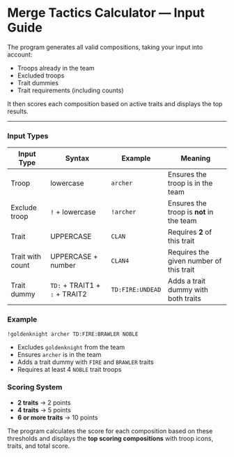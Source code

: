 # Merge Tactics Calculator — Input Guide
The program generates all valid compositions, taking your input into account:  
- Troops already in the team
- Excluded troops
- Trait dummies  
- Trait requirements (including counts)  

It then scores each composition based on active traits and displays the top results.

---

### Input Types

| Input Type | Syntax | Example | Meaning |
|------------|--------|---------|--------|
| Troop | lowercase | `archer` | Ensures the troop is in the team |
| Exclude troop | `!` + lowercase | `!archer` | Ensures the troop is **not** in the team |
| Trait | UPPERCASE | `CLAN` | Requires **2** of this trait |
| Trait with count | UPPERCASE + number | `CLAN4` | Requires the given number of this trait |
| Trait dummy | `TD:` + TRAIT1 + `:` + TRAIT2 | `TD:FIRE:UNDEAD` | Adds a trait dummy with both traits |

### Example

```
!goldenknight archer TD:FIRE:BRAWLER NOBLE
```
- Excludes `goldenknight` from the team
- Ensures `archer` is in the team
- Adds a trait dummy with `FIRE` and `BRAWLER` traits
- Requires at least 4 `NOBLE` trait troops

### Scoring System

- **2 traits** → 2 points  
- **4 traits** → 5 points  
- **6 or more traits** → 10 points  

The program calculates the score for each composition based on these thresholds and displays the **top scoring compositions** with troop icons, traits, and total score.